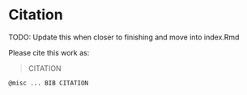 # Citation

TODO: Update this when closer to finishing and move into index.Rmd

Please cite this work as:

> CITATION

```
@misc ... BIB CITATION
```
